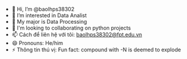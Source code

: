 - 👋 Hi, I’m @baolhps38302
- 👀 I’m interested in Data Analist
- 🌱 My major is Data Processing
- 💞️ I'm looking to collaborating on python projects
- 📫 Cách để liên hệ với tôi: baolhps38302@fpt.edu.vn
- 😄 Pronouns: He/him 
- ⚡ Thông tin thú vị: Fun fact: compound with -N is deemed to explode

<!---
Xezied/Xezied is a ✨ special ✨ repository because its `README.md` (this file) appears on your GitHub profile.
You can click the Preview link to take a look at your changes.
--->
